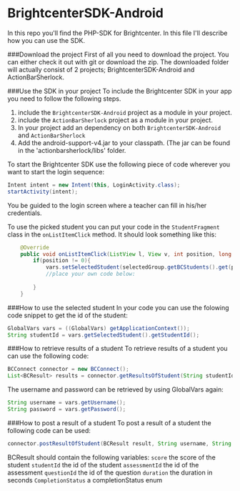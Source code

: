 BrightcenterSDK-Android
=======================

In this repo you'll find the PHP-SDK for Brightcenter. In this file I'll describe how you can use the SDK.

###Download the project
First of all you need to download the project. You can either check it out with git or download the zip. The downloaded folder will actually consist of 2 projects; BrightcenterSDK-Android and ActionBarSherlock.

###Use the SDK in your project
To include the Brightcenter SDK in your app you need to follow the following steps.

1. include the `BrightcenterSDK-Android` project as a module in your project.
2. include the `ActionBarSherlock` project as a module in your project.
3. In your project add an dependency on both `BrightcenterSDK-Android` and `ActionBarSherlock`
4. Add the android-support-v4.jar to your classpath. (The jar can be found in the 'actionbarsherlock/libs' folder.

To start the Brightcenter SDK use the following piece of code wherever you want to start the login sequence:
```java
Intent intent = new Intent(this, LoginActivity.class);
startActivity(intent);
```
You be guided to the login screen where a teacher can fill in his/her credentials.

To use the picked student you can put your code in the `StudentFragment` class in the `onListItemClick` method. It should look something like this:
```java
    @Override
    public void onListItemClick(ListView l, View v, int position, long id) {
        if(position != 0){
            vars.setSelectedStudent(selectedGroup.getBCStudents().get(position - 1));
            //place your own code below:
            
        }
    }
```

###How to use the selected student
In your code you can use the folowing code snippet to get the id of the student:
```java
GlobalVars vars = ((GlobalVars) getApplicationContext());
String studentId = vars.getSelectedStudent().getStudentId();
```

###How to retrieve results of a student
To retrieve results of a student you can use the following code:
```java
BCConnect connector = new BCConnect();
List<BCResult> results = connector.getResultsOfStudent(String studentId, String assessmentId, String username, String password);
```
The username and password can be retrieved by using GlobalVars again:
```java
String username = vars.getUsername();
String password = vars.getPassword();
```

###How to post a result of a student
To post a result of a student the following code can be used:
```java
connector.postResultOfStudent(BCResult result, String username, String password)
```
BCResult should contain the following variables:
`score` the score of the student
`studentId` the id of the student
`assessmentId` the id of the assessment
`questionId` the id of the question
`duration` the duration in seconds
`CompletionStatus` a completionStatus enum




